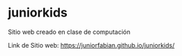 # juniorkids

Sitio web creado en clase de computación

Link de Sitio web: https://juniorfabian.github.io/juniorkids/
